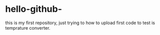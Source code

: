 # hello-github-
this is my first repository, just trying to how to upload 
first code to test is temprature converter.
